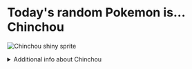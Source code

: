 # Today's random Pokemon is... Chinchou

![Chinchou shiny sprite](https://raw.githubusercontent.com/PokeAPI/sprites/master/sprites/pokemon/shiny/170.png)

<details>
<summary>Additional info about Chinchou</summary>

| srpite type | image |
|------|------|
| back_default | ![Chinchou back_default sprite](https://raw.githubusercontent.com/PokeAPI/sprites/master/sprites/pokemon/back/170.png) |
| back_shiny | ![Chinchou back_shiny sprite](https://raw.githubusercontent.com/PokeAPI/sprites/master/sprites/pokemon/back/shiny/170.png) |
| front_default | ![Chinchou front_default sprite](https://raw.githubusercontent.com/PokeAPI/sprites/master/sprites/pokemon/170.png) | </details>